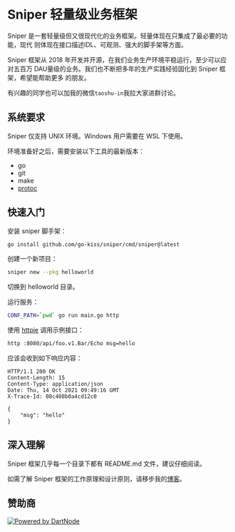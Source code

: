# Sniper 轻量级业务框架

Sniper 是一套轻量级但又很现代化的业务框架。轻量体现在只集成了最必要的功能，现代
则体现在接口描述IDL、可观测、强大的脚手架等方面。

Sniper 框架从 2018 年开发并开源，在我们业务生产环境平稳运行，至少可以应对五百万 
DAU量级的业务。我们也不断把多年的生产实践经验固化到 Sniper 框架，希望能帮助更多 
的朋友。

有兴趣的同学也可以加我的微信`taoshu-in`我拉大家进群讨论。

## 系统要求

Sniper 仅支持 UNIX 环境。Windows 用户需要在 WSL 下使用。

环境准备好之后，需要安装以下工具的最新版本：

- go
- git
- make
- [protoc](https://github.com/google/protobuf)

## 快速入门

安装 sniper 脚手架：

```bash
go install github.com/go-kiss/sniper/cmd/sniper@latest
```

创建一个新项目：

```bash
sniper new --pkg helloworld
```

切换到 helloworld 目录。

运行服务：

```bash
CONF_PATH=`pwd` go run main.go http
```

使用 [httpie](https://httpie.io) 调用示例接口：

```bash
http :8080/api/foo.v1.Bar/Echo msg=hello
```

应该会收到如下响应内容：

```
HTTP/1.1 200 OK
Content-Length: 15
Content-Type: application/json
Date: Thu, 14 Oct 2021 09:49:16 GMT
X-Trace-Id: 08c408b0a4cd12c0

{
    "msg": "hello"
}
```

## 深入理解

Sniper 框架几乎每一个目录下都有 README.md 文件，建议仔细阅读。

如需了解 Sniper 框架的工作原理和设计原则，请移步我的[博客](https://taoshu.in/go/sniper.html)。

## 赞助商

[![Powered by DartNode](https://dartnode.com/branding/DN-Open-Source-sm.png)](https://dartnode.com "Powered by DartNode - Free VPS for Open Source")
